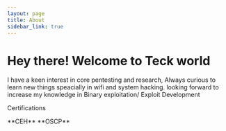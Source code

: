 ```yaml
---
layout: page
title: About
sidebar_link: true
---
```


<h1 class="message">
  Hey there! Welcome to Teck world
</h1>

I have a keen interest in core pentesting and research, Always curious to learn new things speacially in wifi and system hacking.
looking forward to increase my knowledge in Binary exploitation/ Exploit Development
<p class="message">
  Certifications
</p>
**CEH**
**OSCP**
